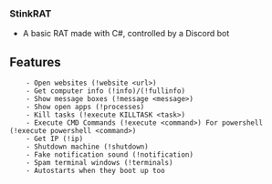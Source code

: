 ### StinkRAT
- A basic RAT made with C#, controlled by a Discord bot

## Features
```
    - Open websites (!website <url>)
    - Get computer info (!info)/(!fullinfo)
    - Show message boxes (!message <message>)
    - Show open apps (!processes)
    - Kill tasks (!execute KILLTASK <task>)
    - Execute CMD Commands (!execute <command>) For powershell (!execute powershell <command>)
    - Get IP (!ip)
    - Shutdown machine (!shutdown)
    - Fake notification sound (!notification)
    - Spam terminal windows (!terminals)
    - Autostarts when they boot up too
```
